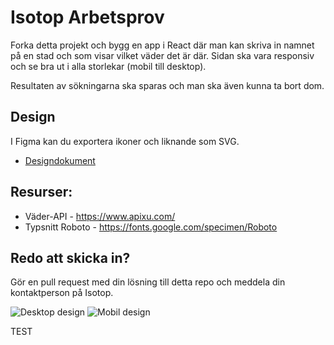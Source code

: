 Isotop Arbetsprov
===============================
Forka detta projekt och bygg en app i React där man kan skriva in namnet på en stad och som visar vilket väder det är där.
Sidan ska vara responsiv och se bra ut i alla storlekar (mobil till desktop).

Resultaten av sökningarna ska sparas och man ska även kunna ta bort dom.

## Design
I Figma kan du exportera ikoner och liknande som SVG.
* [Designdokument](https://www.figma.com/file/iDOGMdsvp7WAR0g5spLcno/Arbetsprov?node-id=1%3A675)

## Resurser:
* Väder-API - https://www.apixu.com/
* Typsnitt Roboto - https://fonts.google.com/specimen/Roboto

## Redo att skicka in?
Gör en pull request med din lösning till detta repo och meddela din kontaktperson på Isotop.

![Desktop design](https://raw.githubusercontent.com/isotopsweden/Arbetsprov-FE/main/desktop.png)
![Mobil design](https://raw.githubusercontent.com/isotopsweden/Arbetsprov-FE/main/mobile.png)

TEST